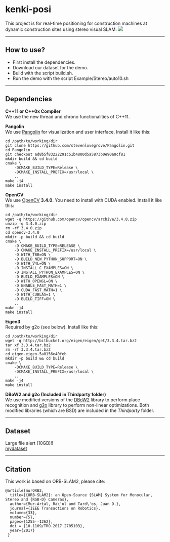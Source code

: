 # kenki-posi
This project is for real-time positioning for construction machines at dynamic construction sites using stereo visual SLAM.
![](https://media.giphy.com/media/QyPMp6Uyjc5vyCYv7b/giphy.gif)

----------------------------------------
## How to use?
- First install the dependencies.
- Download our dataset for the demo.
- Build with the script build.sh.
- Run the demo with the script Example/Stereo/auto10.sh

----------------------------------------
## Dependencies
**C++11 or C++0x Compiler**<br>
We use the new thread and chrono functionalities of C++11.

**Pangolin**<br>
We use [Pangolin](https://github.com/stevenlovegrove/Pangolin) for visualization and user interface. Install it like this:
```
cd /path/to/working/dir
git clone https://github.com/stevenlovegrove/Pangolin.git
cd Pangolin
git checkout ad8b5f83222291c51b4800d5a5873b0e90a0cf81
mkdir build && cd build
cmake \
    -DCMAKE_BUILD_TYPE=Release \
    -DCMAKE_INSTALL_PREFIX=/usr/local \
    ..
make -j4
make install
```


**OpenCV**<br>
We use [OpenCV](http://opencv.org) **3.4.0**. You need to install with CUDA enabled. Install it like this:
```
cd /path/to/working/dir
wget -q https://github.com/opencv/opencv/archive/3.4.0.zip
unzip -q 3.4.0.zip
rm -rf 3.4.0.zip
cd opencv-3.4.0
mkdir -p build && cd build
cmake \
    -D CMAKE_BUILD_TYPE=RELEASE \ 
    -D CMAKE_INSTALL_PREFIX=/usr/local \
    -D WITH_TBB=ON \
    -D BUILD_NEW_PYTHON_SUPPORT=ON \
    -D WITH_V4L=ON \
    -D INSTALL_C_EXAMPLES=ON \
    -D INSTALL_PYTHON_EXAMPLES=ON \
    -D BUILD_EXAMPLES=ON \
    -D WITH_OPENGL=ON \
    -D ENABLE_FAST_MATH=1 \
    -D CUDA_FAST_MATH=1 \
    -D WITH_CUBLAS=1 \
    -D BUILD_TIFF=ON \
    ..  
make -j4
make install
```

**Eigen3**<br>
Required by g2o (see below). Install like this:
```
cd /path/to/working/dir
wget -q http://bitbucket.org/eigen/eigen/get/3.3.4.tar.bz2
tar xf 3.3.4.tar.bz2
rm -rf 3.3.4.tar.bz2
cd eigen-eigen-5a0156e40feb
mkdir -p build && cd build
cmake \
    -DCMAKE_BUILD_TYPE=Release \
    -DCMAKE_INSTALL_PREFIX=/usr/local \
    ..
make -j4
make install
```

**DBoW2 and g2o (Included in Thirdparty folder)**<br>
We use modified versions of the [DBoW2](https://github.com/dorian3d/DBoW2) library to perform place recognition and [g2o](https://github.com/RainerKuemmerle/g2o) library to perform non-linear optimizations. Both modified libraries (which are BSD) are included in the *Thirdparty* folder.

----------------------------------------
## Dataset<br>
Large file alert (10GB)!!<br>
[mydataset](https://drive.google.com/file/d/1OPh0pPgMUlDg8l0BVCaS8fnzbx-rpWPL/view?usp=sharing)

----------------------------------------
## Citation
This work is based on ORB-SLAM2, please cite:

    @article{murORB2,
      title={{ORB-SLAM2}: an Open-Source {SLAM} System for Monocular, Stereo and {RGB-D} Cameras},
      author={Mur-Artal, Ra\'ul and Tard\'os, Juan D.},
      journal={IEEE Transactions on Robotics},
      volume={33},
      number={5},
      pages={1255--1262},
      doi = {10.1109/TRO.2017.2705103},
      year={2017}
     }
